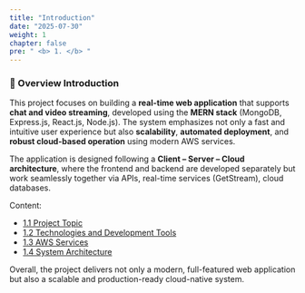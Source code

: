 ```yaml
---
title: "Introduction"
date: "2025-07-30"
weight: 1
chapter: false
pre: " <b> 1. </b> "
---
```


### 📘 Overview Introduction

This project focuses on building a **real-time web application** that supports **chat and video streaming**, developed using the **MERN stack** (MongoDB, Express.js, React.js, Node.js). The system emphasizes not only a fast and intuitive user experience but also **scalability**, **automated deployment**, and **robust cloud-based operation** using modern AWS services.

The application is designed following a **Client – Server – Cloud architecture**, where the frontend and backend are developed separately but work seamlessly together via APIs, real-time services (GetStream), cloud databases.

Content:

- [1.1 Project Topic](1.1-ProjectTopic/)
- [1.2 Technologies and Development Tools](1.2-TechnologiesAndTools/)
- [1.3 AWS Services](1.3-AWSServices/)
- [1.4 System Architecture](1.4-SystemArchitecture/)

Overall, the project delivers not only a modern, full-featured web application but also a scalable and production-ready cloud-native system.
